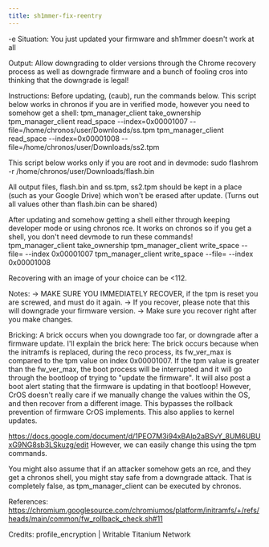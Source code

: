 ```yaml
---
title: sh1mmer-fix-reentry
---
```


-e 
Situation: 
You just updated your firmware and sh1mmer doesn't work at all

Output:
Allow downgrading to older versions through the Chrome recovery process as well as downgrade firmware 
and a bunch of fooling cros into thinking that the downgrade is legal!

Instructions:
Before updating, (caub), run the commands below. This script below works in chronos if you are in verified mode, however you need to somehow get a shell:
tpm_manager_client take_ownership
tpm_manager_client read_space --index=0x00001007 --file=/home/chronos/user/Downloads/ss.tpm 
tpm_manager_client read_space --index=0x00001008 --file=/home/chronos/user/Downloads/ss2.tpm 

This script below works only if you are root and in devmode:
sudo flashrom -r /home/chronos/user/Downloads/flash.bin

All output files, flash.bin and ss.tpm, ss2.tpm should be kept in a place (such as your Google Drive)  which won't be erased after update.
(Turns out all values other than flash.bin can be shared)

After updating and somehow getting a shell either through keeping developer mode or using chronos rce. 
It works on chronos so if you get a shell, you don't need devmode to run these commands!
tpm_manager_client take_ownership
tpm_manager_client write_space --file=<whereever you placed ss.tpm in stateful> --index 0x00001007 
tpm_manager_client write_space --file=<whereever you placed ss2.tpm in stateful> --index 0x00001008

Recovering with an image of your choice can be <112.

Notes:
-> MAKE SURE YOU IMMEDIATELY RECOVER, if the tpm is reset you are screwed, and must do it again.
-> If you recover, please note that this will downgrade your firmware version.
-> Make sure you recover right after you make changes.

Bricking:
A brick occurs when you downgrade too far, or downgrade after a firmware update. I'll explain the brick here:
The brick occurs because when the initramfs is replaced, during the reco process, its fw_ver_max is compared to the tpm value on index 0x00001007. 
If the tpm value is greater than the fw_ver_max, the boot process will be interrupted and it will go through the bootloop of trying to "update the firmware". 
It will also post a boot alert stating that the firmware is updating in that bootloop! However, CrOS doesn't really care if we manually change the values within the OS, and then recover from a different image. 
This bypasses the rollback prevention of firmware CrOS implements. This also applies to kernel updates.

https://docs.google.com/document/d/1PEO7M3i94xBAlp2aBSvY_8UM6UBUxG9NG8sb3LSkuzg/edit
However, we can easily change this using the tpm commands.

You might also assume that if an attacker somehow gets an rce, and they get a chronos shell, you might stay safe from a downgrade attack. That is completely false, as tpm_manager_client can be executed by chronos.

References:
https://chromium.googlesource.com/chromiumos/platform/initramfs/+/refs/heads/main/common/fw_rollback_check.sh#11

Credits:
profile_encryption | Writable
Titanium Network
